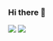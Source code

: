 ### Hi there 👋

<!--
**YUSHINSHUB/YUSHINSHUB** is a ✨ _special_ ✨ repository because its `README.md` (this file) appears on your GitHub profile.

Here are some ideas to get you started:

- 🔭 I’m currently working on ...
- 🌱 I’m currently learning ...
- 👯 I’m looking to collaborate on ...
- 🤔 I’m looking for help with ...
- 💬 Ask me about ...
- 📫 How to reach me: ...
- 😄 Pronouns: ...
- ⚡ Fun fact: ...
-->

<a href="https://github.com/YUSHINSHUB/JAVA_ALGORITHM" target="_blank"><img src="https://img.shields.io/badge/-FFFFFF?style=flat-square&logo=openjdk&logoColor=white"/></a>
<a href="https://github.com/YUSHINSHUB/CPP_ALGORITHM" target="_blank"><img src="https://img.shields.io/badge/-FFFFFF?style=flat-square&logo=cplusplus&logoColor=white"/></a>
